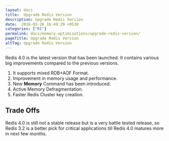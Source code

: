 ```yaml
---
layout: docs
title:  Upgrade Redis Version
description: Upgrade Redis Version
date:  2018-03-26 16:49:29 +0530
categories: ["RI"]
permalink: docs/memory-optimizations/upgrade-redis-version/
pageTitle: Upgrade Redis Version
altTag: Upgrade Redis Version
---
```

Redis 4.0 is the latest version that has been launched. It contains various big improvements compared to the previous versions.

1. It supports mixed RDB+AOF Format.
1. Improvement in memory usage and performance.
1. New **Memory** Command has been introduced.
1. Active Memory Defragmentation.
1. Faster Redis Cluster key creation.

## Trade Offs

Redis 4.0 is still not a stable release but is a very battle tested release, so Redis 3.2 is a better pick for critical applications till Redis 4.0 matures more in next few months.

